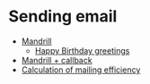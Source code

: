 # Sending email

- [Mandrill](mandrill.md)
  - [Happy Birthday greetings](happy_birthday_greetings.md)
- [Mandrill + callback](mandrill_v2.md)
- [Calculation of mailing efficiency](mandrill_v3.md)
